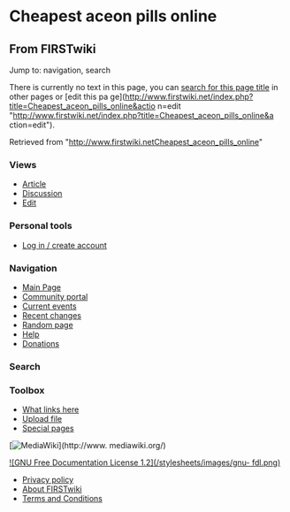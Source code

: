 # Cheapest aceon pills online

## From FIRSTwiki

Jump to: navigation, search

There is currently no text in this page, you can [search for this page title](Special:Search/Cheapest_aceon_pills_online "Special:Search/Cheapest aceon pills online") in other pages or [edit this pa ge](http://www.firstwiki.net/index.php?title=Cheapest_aceon_pills_online&actio
n=edit "http://www.firstwiki.net/index.php?title=Cheapest_aceon_pills_online&a
ction=edit").

Retrieved from "<http://www.firstwiki.netCheapest_aceon_pills_online>"

### Views

- [Article](/index.php?title=Cheapest_aceon_pills_online&action=edit)
- [Discussion](/index.php?title=Talk:Cheapest_aceon_pills_online&action=edit)
- [Edit](/index.php?title=Cheapest_aceon_pills_online&action=edit)

### Personal tools

- [Log in / create account](/index.php?title=Special:Userlogin&returnto=Cheapest_aceon_pills_online)

[](Main_Page "Main Page")

### Navigation

- [Main Page](Main_Page)
- [Community portal](FIRSTwiki:Community_portal)
- [Current events](Current_events)
- [Recent changes](Special:Recentchanges)
- [Random page](Special:Random)
- [Help](FIRSTwiki:Help)
- [Donations](FIRSTwiki:Site_support)

### Search

### Toolbox

- [What links here](Special:Whatlinkshere/Cheapest_aceon_pills_online)
- [Upload file](Special:Upload)
- [Special pages](Special:Specialpages)

[![MediaWiki](/skins/common/images/poweredby_mediawiki_88x31.png)](http://www.
mediawiki.org/)

[![GNU Free Documentation License 1.2](/stylesheets/images/gnu-
fdl.png)](http://www.gnu.org/copyleft/fdl.html)

- [Privacy policy](FIRSTwiki:Privacy_policy "FIRSTwiki:Privacy policy")
- [About FIRSTwiki](FIRSTwiki:About "FIRSTwiki:About")
- [Terms and Conditions](FIRSTwiki:Terms_and_conditions "FIRSTwiki:Terms and conditions")
